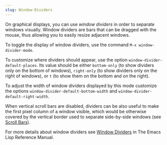 ```yaml
---
slug: Window-Dividers
---
```


On graphical displays, you can use *window dividers* in order to separate windows visually. Window dividers are bars that can be dragged with the mouse, thus allowing you to easily resize adjacent windows.

To toggle the display of window dividers, use the command `M-x window-divider-mode`.

To customize where dividers should appear, use the option `window-divider-default-places`. Its value should be either `bottom-only` (to show dividers only on the bottom of windows), `right-only` (to show dividers only on the right of windows), or `t` (to show them on the bottom and on the right).

To adjust the width of window dividers displayed by this mode customize the options `window-divider-default-bottom-width` and `window-divider-default-right-width`.

When vertical scroll bars are disabled, dividers can be also useful to make the first pixel column of a window visible, which would be otherwise covered by the vertical border used to separate side-by-side windows (see [Scroll Bars](/docs/emacs/Scroll-Bars)).

For more details about window dividers see [Window Dividers](https://www.gnu.org/software/emacs/manual/html_mono/elisp.html#Window-Dividers) in The Emacs Lisp Reference Manual.

